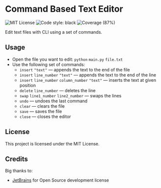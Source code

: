 # Command Based Text Editor
![MIT License](https://img.shields.io/github/license/JustKappaMan/Command-Based-Text-Editor)
![Code style: black](https://img.shields.io/badge/code%20style-black-black)
![Coverage (87%)](https://img.shields.io/badge/coverage-87%25-brightgreen)

Edit text files with CLI using a set of commands.
## Usage
* Open the file you want to edit: `python` `main.py` `file.txt`
* Use the following set of commands:
  * `insert` `"text"` — appends the text to the end of the file
  * `insert` `line_number` `"text"` — appends the text to the end of the line
  * `insert` `line_number` `column_number` `"text"` — inserts the text at given position
  * `delete` `line_number` — deletes the line
  * `swap` `line1_number` `line2_number` — swaps the lines
  * `undo` — undoes the last command
  * `clear` — clears the file
  * `save` — saves the file
  * `close` — closes the editor
## License
This project is licensed under the MIT License.
## Credits
Big thanks to:
* [JetBrains](https://www.jetbrains.com/community/opensource) for Open Source development license